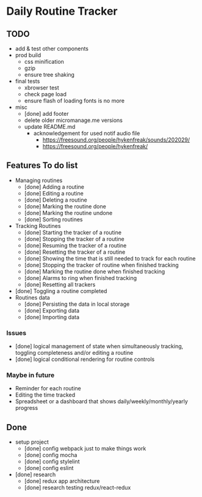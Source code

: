 Daily Routine Tracker
========================================

TODO
----------------------------------------

- add & test other components
- prod build
  - css minification
  - gzip
  - ensure tree shaking
- final tests
  - xbrowser test
  - check page load
  - ensure flash of loading fonts is no more
- misc
  - [done] add footer
  - delete older micromanage.me versions
  - update README.md
    - acknowledgement for used notif audio file
      - https://freesound.org/people/hykenfreak/sounds/202029/
      - https://freesound.org/people/hykenfreak/


Features To do list
----------------------------------------

- Managing routines
  - [done] Adding a routine
  - [done] Editing a routine
  - [done] Deleting a routine
  - [done] Marking the routine done
  - [done] Marking the routine undone
  - [done] Sorting routines
- Tracking Routines
  - [done] Starting the tracker of a routine
  - [done] Stopping the tracker of a routine
  - [done] Resuming the tracker of a routine
  - [done] Resetting the tracker of a routine
  - [done] Showing the time that is still needed to track for each routine
  - [done] Stopping the tracker of routine when finished tracking
  - [done] Marking the routine done when finished tracking
  - [done] Alarms to ring when finished tracking
  - [done] Resetting all trackers
- [done] Toggling a routine completed
- Routines data
  - [done] Persisting the data in local storage
  - [done] Exporting data
  - [done] Importing data

### Issues

- [done] logical management of state when simultaneously tracking, toggling completeness and/or editing a routine
- [done] logical conditional rendering for routine controls

### Maybe in future

- Reminder for each routine
- Editing the time tracked
- Spreadsheet or a dashboard that shows daily/weekly/monthly/yearly progress

Done
----------------------------------------

- setup project
  - [done] config webpack just to make things work
  - [done] config mocha
  - [done] config stylelint
  - [done] config eslint
- [done] research
  - [done] redux app architecture
  - [done] research testing redux/react-redux
